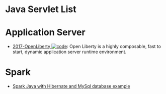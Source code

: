 # Java Servlet List

# Application Server

- [2017-OpenLiberty ![code](https://ng-tech.icu/assets/code.svg)](https://github.com/OpenLiberty/open-liberty): Open Liberty is a highly composable, fast to start, dynamic application server runtime environment.

# Spark

- [Spark Java with Hibernate and MySql database example](https://parg.co/U9j)
